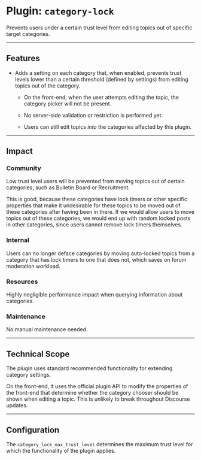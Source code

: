 # Plugin: `category-lock`

Prevents users under a certain trust level from editing topics out of specific target categories.

---

## Features

- Adds a setting on each category that, when enabled, prevents trust levels lower than a certain threshold (defined by settings) from editing topics out of the category.

  - On the front-end, when the user attempts editing the topic, the category picker will not be present.

  - No server-side validation or restriction is performed yet.

  - Users can still edit topics *into* the categories affected by this plugin.

---

## Impact

### Community

Low trust level users will be prevented from moving topics out of certain categories, such as Bulletin Board or Recruitment.

This is good, because these categories have lock timers or other specific properties that make it undesirable for these topics to be moved out of these categories after having been in there. If we would allow users to move topics out of these categories, we would end up with random locked posts in other categories, since users cannot remove lock timers themselves.

### Internal

Users can no longer deface categories by moving auto-locked topics from a category that has lock timers to one that does not, which saves on forum moderation workload.

### Resources

Highly negligible performance impact when querying information about categories.

### Maintenance

No manual maintenance needed.

---

## Technical Scope

The plugin uses standard recommended functionality for extending category settings.

On the front-end, it uses the official plugin API to modify the properties of the front-end that determine whether the category chooser should be shown when editing a topic. This is unlikely to break throughout Discourse updates.

---

## Configuration

The `category_lock_max_trust_level` determines the maximum trust level for which the functionality of the plugin applies.
